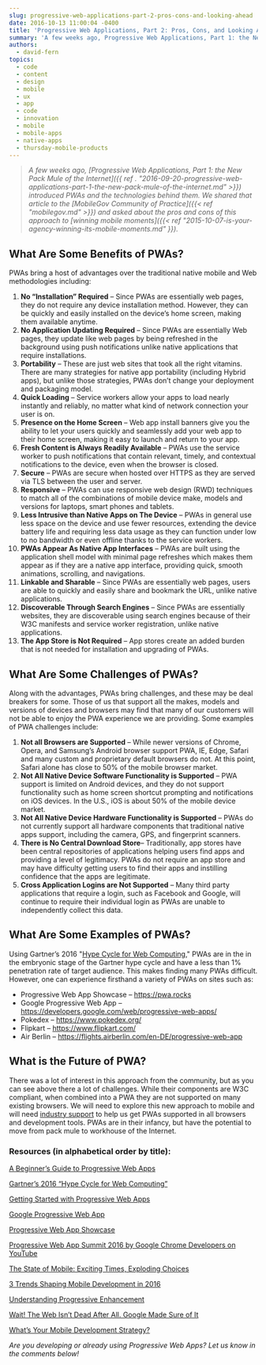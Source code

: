 ```yaml
---
slug: progressive-web-applications-part-2-pros-cons-and-looking-ahead
date: 2016-10-13 11:00:04 -0400
title: 'Progressive Web Applications, Part 2: Pros, Cons, and Looking Ahead'
summary: 'A few weeks ago, Progressive Web Applications, Part 1: the New Pack Mule of the Internet introduced PWAs and the technologies behind them. We shared that article to the MobileGov Community of Practice and asked about the pros and cons of this approach to winning mobile moments. What Are Some Benefits of PWAs? PWAs bring'
authors:
  - david-fern
topics:
  - code
  - content
  - design
  - mobile
  - ux
  - app
  - code
  - innovation
  - mobile
  - mobile-apps
  - native-apps
  - thursday-mobile-products
---
```


> _A few weeks ago, [_Progressive Web Applications, Part 1: the New Pack Mule of the Internet_]({{ ref . "2016-09-20-progressive-web-applications-part-1-the-new-pack-mule-of-the-internet.md" >}}) _introduced PWAs and the technologies behind them. We shared that article to the [_MobileGov Community of Practice_]({{< ref "mobilegov.md" >}}) and asked about the pros and cons of this approach to_ [_winning mobile moments_]({{< ref "2015-10-07-is-your-agency-winning-its-mobile-moments.md" }})._

## What Are Some Benefits of PWAs?

PWAs bring a host of advantages over the traditional native mobile and Web methodologies including:

1. **No “Installation” Required** – Since PWAs are essentially web pages, they do not require any device installation method. However, they can be quickly and easily installed on the device’s home screen, making them available anytime.
2. **No Application Updating Required** – Since PWAs are essentially Web pages, they update like web pages by being refreshed in the background using push notifications unlike native applications that require installations.
3. **Portability** &#8211; These are just web sites that took all the right vitamins. There are many strategies for native app portability (including Hybrid apps), but unlike those strategies, PWAs don&#8217;t change your deployment and packaging model.
4. **Quick Loading** &#8211; Service workers allow your apps to load nearly instantly and reliably, no matter what kind of network connection your user is on.
5. **Presence on the Home Screen** &#8211; Web app install banners give you the ability to let your users quickly and seamlessly add your web app to their home screen, making it easy to launch and return to your app.
6. **Fresh Content is Always Readily Available** – PWAs use the service worker to push notifications that contain relevant, timely, and contextual notifications to the device, even when the browser is closed.
7. **Secure** – PWAs are secure when hosted over HTTPS as they are served via TLS between the user and server.
8. **Responsive** – PWAs can use responsive web design (RWD) techniques to match all of the combinations of mobile device make, models and versions for laptops, smart phones and tablets.
9. **Less Intrusive than Native Apps on The Device** – PWAs in general use less space on the device and use fewer resources, extending the device battery life and requiring less data usage as they can function under low to no bandwidth or even offline thanks to the service workers.
10. **PWAs Appear As Native App Interfaces** – PWAs are built using the application shell model with minimal page refreshes which makes them appear as if they are a native app interface, providing quick, smooth animations, scrolling, and navigations.
11. **Linkable and Sharable** &#8211; Since PWAs are essentially web pages, users are able to quickly and easily share and bookmark the URL, unlike native applications.
12. **Discoverable Through Search Engines** – Since PWAs are essentially websites, they are discoverable using search engines because of their W3C manifests and service worker registration, unlike native applications.
13. **The App Store is Not Required** – App stores create an added burden that is not needed for installation and upgrading of PWAs.

## What Are Some Challenges of PWAs?

Along with the advantages, PWAs bring challenges, and these may be deal breakers for some. Those of us that support all the makes, models and versions of devices and browsers may find that many of our customers will not be able to enjoy the PWA experience we are providing. Some examples of PWA challenges include:

1. **Not all Browsers are Supported** – While newer versions of Chrome, Opera, and Samsung’s Android browser support PWA, IE, Edge, Safari and many custom and proprietary default browsers do not. At this point, Safari alone has close to 50% of the mobile browser market.
2. **Not All Native Device Software Functionality is Supported** – PWA support is limited on Android devices, and they do not support functionality such as home screen shortcut prompting and notifications on iOS devices. In the U.S., iOS is about 50% of the mobile device market.
3. **Not All Native Device Hardware Functionality is Supported** – PWAs do not currently support all hardware components that traditional native apps support, including the camera, GPS, and fingerprint scanners.
4. **There is No Central Download Store**– Traditionally, app stores have been central repositories of applications helping users find apps and providing a level of legitimacy. PWAs do not require an app store and may have difficulty getting users to find their apps and instilling confidence that the apps are legitimate.
5. **Cross Application Logins are Not Supported** – Many third party applications that require a login, such as Facebook and Google, will continue to require their individual login as PWAs are unable to independently collect this data.

## What Are Some Examples of PWAs?

Using Gartner’s 2016 "[Hype Cycle for Web Computing](http://www.gartner.com/document/3398518)," PWAs are in the in the embryonic stage of the Gartner hype cycle and have a less than 1% penetration rate of target audience. This makes finding many PWAs difficult. However, one can experience firsthand a variety of PWAs on sites such as:

 - Progressive Web App Showcase &#8211; <a href="https://pwa.rocks/">https://pwa.rocks</a>
 - Google Progressive Web App &#8211; <a href="https://developers.google.com/web/progressive-web-apps/">https://developers.google.com/web/progressive-web-apps/</a>
 - Pokedex &#8211; <a href="https://www.pokedex.org/">https://www.pokedex.org/</a>
 - Flipkart &#8211; <a href="https://www.flipkart.com/">https://www.flipkart.com/</a>
 - Air Berlin &#8211; <a href="https://flights.airberlin.com/en-DE/progressive-web-app">https://flights.airberlin.com/en-DE/progressive-web-app</a>

## What is the Future of PWA?

There was a lot of interest in this approach from the community, but as you can see above there a lot of challenges. While their components are W3C compliant, when combined into a PWA they are not supported on many existing browsers. We will need to explore this new approach to mobile and will need [industry support](http://www.benfarrell.com/2016/02/26/progressive-web-apps/) to help us get PWAs supported in all browsers and development tools. PWAs are in their infancy, but have the potential to move from pack mule to workhouse of the Internet.

### Resources (in alphabetical order by title):

[A Beginner’s Guide to Progressive Web Apps](https://www.smashingmagazine.com/2016/08/a-beginners-guide-to-progressive-web-apps/)

[Gartner’s 2016 “Hype Cycle for Web Computing”](http://www.gartner.com/document/3398518)

[Getting Started with Progressive Web Apps](https://addyosmani.com/blog/getting-started-with-progressive-web-apps/)

[Google Progressive Web App](https://developers.google.com/web/progressive-web-apps/)

[Progressive Web App Showcase](https://www.pwa.rocks)

[Progressive Web App Summit 2016 by Google Chrome Developers on YouTube](https://www.youtube.com/playlist?list=PLNYkxOF6rcIAWWNR_Q6eLPhsyx6VvYjVb)

[The State of Mobile: Exciting Times, Exploding Choices](http://sdtimes.com/the-state-of-mobile-exciting-times-exploding-choices/)

[3 Trends Shaping Mobile Development in 2016](https://adtmag.com/blogs/dev-watch/2016/01/mobile-dev-trends.aspx)

[Understanding Progressive Enhancement](http://alistapart.com/article/understandingprogressiveenhancement)

[Wait! The Web Isn’t Dead After All. Google Made Sure of It](https://www.wired.com/2016/04/wait-web-isnt-really-dead-google-made-sure/)

[What’s Your Mobile Development Strategy?](http://sdtimes.com/whats-your-mobile-deveolpment-strategy/)


_Are you developing or already using Progressive Web Apps? Let us know in the comments below!_
